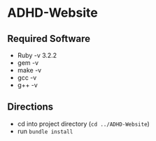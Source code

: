 # ADHD-Website

## Required Software
- Ruby -v 3.2.2
- gem -v
- make -v
- gcc -v
- g++ -v

## Directions
- cd into project directory (`cd ../ADHD-Website`)
- run `bundle install`